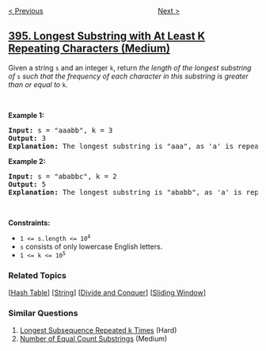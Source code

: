 <!--|This file generated by command(leetcode description); DO NOT EDIT.    |-->
<!--+----------------------------------------------------------------------+-->
<!--|@author    awesee <openset.wang@gmail.com>                           |-->
<!--|@link      https://github.com/awesee                                 |-->
<!--|@home      https://github.com/awesee/leetcode                        |-->
<!--+----------------------------------------------------------------------+-->

[< Previous](../decode-string "Decode String")
　　　　　　　　　　　　　　　　
[Next >](../rotate-function "Rotate Function")

## [395. Longest Substring with At Least K Repeating Characters (Medium)](https://leetcode.com/problems/longest-substring-with-at-least-k-repeating-characters "至少有 K 个重复字符的最长子串")

<p>Given a string <code>s</code> and an integer <code>k</code>, return <em>the length of the longest substring of</em> <code>s</code> <em>such that the frequency of each character in this substring is greater than or equal to</em> <code>k</code>.</p>

<p>&nbsp;</p>
<p><strong>Example 1:</strong></p>

<pre>
<strong>Input:</strong> s = &quot;aaabb&quot;, k = 3
<strong>Output:</strong> 3
<strong>Explanation:</strong> The longest substring is &quot;aaa&quot;, as &#39;a&#39; is repeated 3 times.
</pre>

<p><strong>Example 2:</strong></p>

<pre>
<strong>Input:</strong> s = &quot;ababbc&quot;, k = 2
<strong>Output:</strong> 5
<strong>Explanation:</strong> The longest substring is &quot;ababb&quot;, as &#39;a&#39; is repeated 2 times and &#39;b&#39; is repeated 3 times.
</pre>

<p>&nbsp;</p>
<p><strong>Constraints:</strong></p>

<ul>
	<li><code>1 &lt;= s.length &lt;= 10<sup>4</sup></code></li>
	<li><code>s</code> consists of only lowercase English letters.</li>
	<li><code>1 &lt;= k &lt;= 10<sup>5</sup></code></li>
</ul>

### Related Topics
  [[Hash Table](../../tag/hash-table/README.md)]
  [[String](../../tag/string/README.md)]
  [[Divide and Conquer](../../tag/divide-and-conquer/README.md)]
  [[Sliding Window](../../tag/sliding-window/README.md)]

### Similar Questions
  1. [Longest Subsequence Repeated k Times](../longest-subsequence-repeated-k-times) (Hard)
  1. [Number of Equal Count Substrings](../number-of-equal-count-substrings) (Medium)
